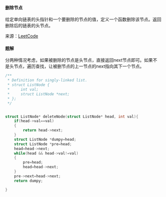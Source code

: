 #### 删除节点

给定单向链表的头指针和一个要删除的节点的值，定义一个函数删除该节点。返回删除后的链表的头节点。

来源：[LeetCode](https://leetcode-cn.com/problems/shan-chu-lian-biao-de-jie-dian-lcof/)

#### 题解

分两种情况考虑，如果被删除的节点是头节点，直接返回next节点即可。如果不是头节点，遍历查找，让被删节点的上一节点的next指向其下一个节点。

````C
/**
 * Definition for singly-linked list.
 * struct ListNode {
 *     int val;
 *     struct ListNode *next;
 * };
 */


struct ListNode* deleteNode(struct ListNode* head, int val){
    if(head->val==val)
    {
        return head->next;
    }
    struct ListNode *dumpy=head;
    struct ListNode *pre=head;
    head=head->next;
    while(head && head->val!=val)
    {
        pre=head;
        head=head->next;
    }
    pre->next=head->next;
    return dumpy;

}
````